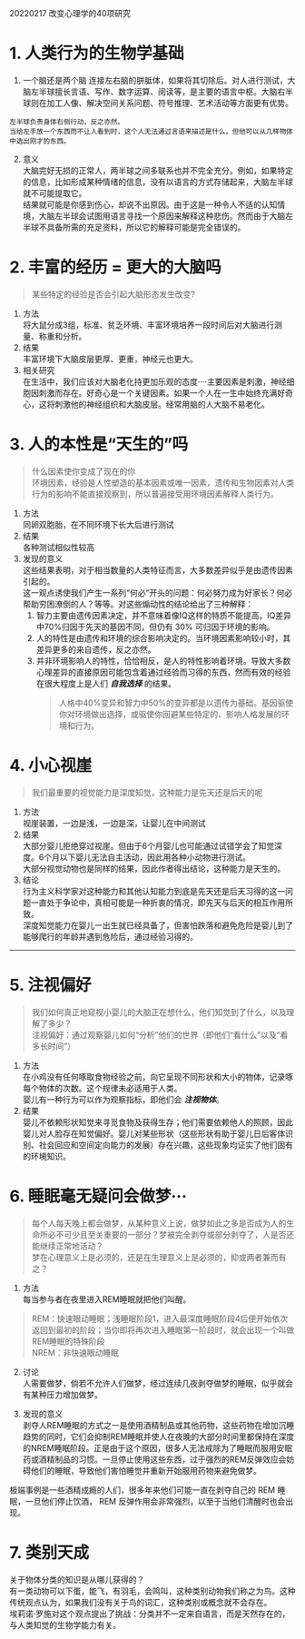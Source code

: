 20220217
改变心理学的40项研究

# 1. 人类行为的生物学基础

1. 一个脑还是两个脑
连接左右脑的胼胝体，如果将其切除后。对人进行测试，大脑左半球擅长言语、写作、数字运算、阅读等，是主要的语言中枢。大脑右半球则在加工人像、解决空间关系问题、符号推理、艺术活动等方面更有优势。  

```text
左半球负责身体右侧行动，反之亦然。
当给左手放一个东西而不让人看到时，这个人无法通过言语来描述是什么，但他可以从几样物体中选出刚才的东西。
```
2. 意义  
大脑完好无损的正常人，两半球之间多联系也并不完全充分。例如，如果特定的信息，比如形成某种情绪的信息，没有以语言的方式存储起来，大脑左半球就不可能提取它。  
结果就可能是你感到伤心，却说不出原因。由于这是一种令人不适的认知情境，大脑左半球会试图用语言寻找一个原因来解释这种悲伤。然而由于大脑左半球不具备所需的充足资料，所以它的解释可能是完全错误的。

# 2. 丰富的经历 = 更大的大脑吗
> 某些特定的经验是否会引起大脑形态发生改变?
1. 方法  
将大鼠分成3组，标准、贫乏环境、丰富环境培养一段时间后对大脑进行测量、称重和分析。
2. 结果  
丰富环境下大脑皮层更厚、更重，神经元也更大。
3. 相关研究  
在生活中，我们应该对大脑老化持更加乐观的态度····主要因素是刺激，神经细胞因刺激而存在。好奇心是一个关键因素。如果一个人在一生中始终充满好奇心，这将刺激他的神经组织和大脑皮层。经常用脑的人大脑不易老化。

# 3. 人的本性是“天生的”吗
> 什么因素使你变成了现在的你  
> 环境因素，经验是人性塑造的基本因素或唯一因素，遗传和生物因素对人类行为的影响不能直接观察到，所以普遍接受用环境因素解释人类行为。
1. 方法  
同卵双胞胎，在不同环境下长大后进行测试
2. 结果  
各种测试相似性较高  
3. 发现的意义  
这些结果表明，对于相当数量的人类特征而言，大多数差异似乎是由遗传因素引起的。  
这一观点诱使我们产生一系列“何必”开头的问题：何必努力成为好家长？何必帮助穷困潦倒的人？等等。对这些煽动性的结论给出了三种解释：  
    1. 智力主要由遗传因素决定，并不意味着像IQ这样的特质不能提高。IQ差异中70%归因于先天的基因不同，但仍有 30% 可归因于环境的影响。  
    2. 人的特性是由遗传和环境的综合影响决定的。当环境因素影响较小时，其差异更多的来自遗传，反之亦然。  
    3. 并非环境影响人的特性，恰恰相反，是人的特性影响着环境。导致大多数心理差异的直接原因可能包含着通过经验而习得的东西，然而有效的经验在很大程度上是人们 ***自我选择*** 的结果。  
        > 人格中40%变异和智力中50%的变异都是以遗传为基础。基因驱使你对环境做出选择，或驱使你回避某些特定的、影响人格发展的环境和行为。

# 4. 小心视崖
> 我们最重要的视觉能力是深度知觉，这种能力是先天还是后天的呢  
1. 方法  
视崖装置，一边是浅，一边是深，让婴儿在中间测试  
2. 结果  
大部分婴儿拒绝穿过视崖。但由于6个月婴儿也可能通过试错学会了知觉深度。6个月以下婴儿无法自主活动，因此用各种小动物进行测试。  
大部分视觉动物也是同样的结果，因此作者得出结论，这种能力是天生的。  
3. 结论  
行为主义科学家对这种能力和其他认知能力到底是先天还是后天习得的这一问题一直处于争论中，真相可能是一种折衷的情况，即先天与后天的相互作用所致。  
深度知觉能力在婴儿一出生就已经具备了，但害怕跌落和避免危险是婴儿到了能够爬行的年龄并遇到危险后，通过经验习得的。


***

# 5. 注视偏好
> 我们如何真正地窥视小婴儿的大脑正在想什么，他们知觉到了什么，以及理解了多少？  
> 注视偏好：通过观察婴儿如何“分析”他们的世界（即他们“看什么”以及“看多长时间”）  
1. 方法  
在小鸡没有任何啄取食物经验之前，向它呈现不同形状和大小的物体，记录啄每个物体的次数。这个规律未必适用于人类。  
婴儿有一种行为可以作为观察指标，即他们会 ***注视物体***。  
2. 结果  
婴儿不依赖形状知觉来寻觅食物及获得生存；他们需要依赖他人的照顾，因此婴儿对人脸存在知觉偏好。婴儿对某些形状（这些形状有助于婴儿日后客体识别、社会回应和空间定向能力的发展）存在兴趣，这些现象均证实了他们固有的环境知识。  

# 6. 睡眠毫无疑问会做梦···
> 每个人每天晚上都会做梦，从某种意义上说，做梦如此之多是否成为人的生命所必不可少且至关重要的一部分？梦被完全剥夺或部分剥夺了，人是否还能继续正常地活动？  
> 梦在心理意义上是必须的，还是在生理意义上是必须的，抑或两者兼而有之？  

1. 方法  
每当参与者在夜里进入REM睡眠就把他们叫醒。  
> REM：快速眼动睡眠；浅睡眠阶段1，进入最深度睡眠阶段4后便开始依次返回到最初的阶段；当你即将再次进入睡眠第一阶段时，就会出现一个叫做REM睡眠的特殊阶段  
> NREM：非快速眼动睡眠

2. 讨论  
人需要做梦，倘若不允许人们做梦，经过连续几夜剥夺做梦的睡眠，似乎就会有某种压力增加做梦。

3. 发现的意义  
剥夺人REM睡眠的方式之一是使用酒精制品或其他药物，这些药物在增加沉睡趋势的同时，它们会抑制REM睡眠并使人在夜晚的大部分时间里都保持在深度的NREM睡眠阶段。正是由于这个原因，很多人无法戒除为了睡眠而服用安眠药或酒精制品的习惯。一旦停止使用这些东西，过于强烈的REM反弹效应会妨碍他们的睡眠，导致他们害怕睡觉并重新开始服用药物来避免做梦。

极端事例是一些酒精成瘾的人们，很多年来他们可能一直在剥夺自己的 REM 睡眠，一旦他们停止饮酒， REM 反弹作用会非常强烈，以至于当他们清醒时也会出现。


# 7. 类别天成
关于物体分类的知识是从哪儿获得的？  
有一类动物可以下蛋，能飞，有羽毛，会鸣叫，这种类别动物我们称之为鸟。这种传统观点认为，如果我们没有关于鸟的词汇，这种类别或概念就不会存在。  
埃莉诺·罗施对这个观点提出了挑战：分类并不一定来自语言，而是天然存在的，与人类知觉的生物学能力有关。

